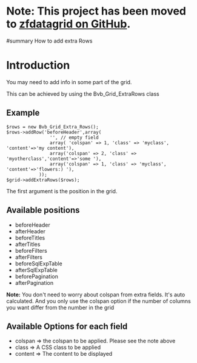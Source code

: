 # Note: This project has been moved to [zfdatagrid on GitHub](https://github.com/zfdatagrid/). #

#summary How to add extra Rows

# Introduction #

You may need to add info in some part of the grid.

This can be achieved by using the Bvb\_Grid\_ExtraRows class

## Example ##

```
$rows = new Bvb_Grid_Extra_Rows();
$rows->addRow('beforeHeader',array(
                '', // empty field
                array( 'colspan' => 1, 'class' => 'myclass', 'content'=>'my content'),
                array('colspan' => 2, 'class' => 'myotherclass','content'=>'some '),
                array('colspan' => 1, 'class' => 'myclass', 'content'=>'flowers:) '),
            ));
$grid->addExtraRows($rows);
```


The first argument is the position in the grid.

## Available positions ##

  * beforeHeader
  * afterHeader
  * beforeTitles
  * afterTitles
  * beforeFilters
  * afterFilters
  * beforeSqlExpTable
  * afterSqlExpTable
  * beforePagination
  * afterPagination


**Note:** You don't need to worry about colspan from extra fields. It's auto calculated. And you only use the colspan option  if the number of columns you want differ from the number in the grid

## Available Options for each field ##

  * colspan => the colspan to be applied. Please see the note above
  * class => A CSS class to be applied
  * content => The content to be displayed